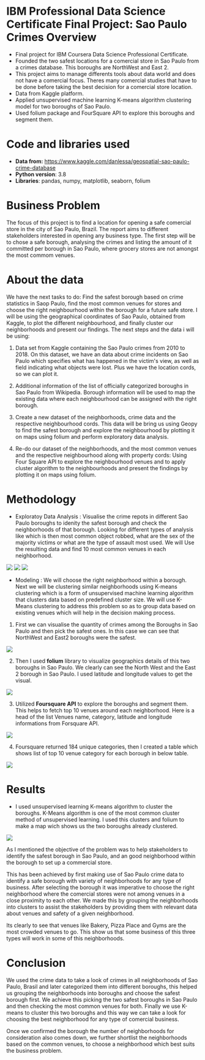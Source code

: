 # IBM Professional Data Science Certificate Final Project: Sao Paulo Crimes Overview
* Final project for IBM Coursera Data Science Professional Certificate.
* Founded the two safest locations for a comercial store in Sao Paulo from a crimes database. This boroughs are NorthWest and East 2.
* This project aims to manage differents tools about data world and does not have a comercial focus. Theres many comercial studies that have to be done before taking the best decision for a comercial store location.
* Data from Kaggle platform.
* Applied unsupervised machine learning K-means algorithm clustering model for two boroughs of Sao Paulo.
* Used folium package and FourSquare API to explore this boroughs and segment them.

# Code and libraries used
* **Data from:** https://www.kaggle.com/danlessa/geospatial-sao-paulo-crime-database
* **Python version**: 3.8
* **Libraries**: pandas, numpy, matplotlib, seaborn, folium

# Business Problem
The focus of this project is to find a location for opening a safe comercial store in the city of Sao Paulo, Brazil. The report aims to different stakeholders interested in opening any business type. The first step will be to chose a safe borough, analysing the crimes and listing the amount of it committed per borough in Sao Paulo, where grocery stores are not amongst the most commom venues.

# About the data
We have the next tasks to do: Find the safest borough based on crime statistics in Saop Paulo, find the most common venues for stores and choose the right neighbourhood within the borough for a future safe store. I will be using the geographical coordinates of Sao Paulo, obtained from Kaggle, to plot the different neighbourhood, and finally cluster our neighborhoods and present our findings. The next steps and the data i will be using:

1. Data set from Kaggle containing the Sao Paulo crimes from 2010 to 2018. On this dataset, we have an data about crime incidents on Sao Paulo which specifies what has happened in the victim's view, as well as field indicating what objects were lost. Plus we have the location cords, so we can plot it.

2. Additional information of the list of officially categorized boroughs in Sao Paulo from Wikipedia. Borough information will be used to map the existing data where each neighbourhood can be assigned with the right borough.

3. Create a new dataset of the neighborhoods, crime data and the respective neighbourhood cords. This data will be bring us using Geopy to find the safest borough and explore the neighbourhood by plotting it on maps using folium and perform exploratory data analysis.

4. Re-do our dataset of the neighborhoods, and the most common venues and the respective neighbourhood along with property cords: Using Four Square API to explore the neighbourhood venues and to apply cluster algorithm to the neighbourhoods and present the findings by plotting it on maps using folium.

# Methodology

- Exploratoy Data Analysis : Visualise the crime repots in different Sao Paulo boroughs to idenity the safest borough and check the neighborhoods of that borough. Looking for different types of analysis like which is then most common object robbed, what are the sex of the majority victims or what are the type of assault most used. We will Use the resulting data and find 10 most common venues in each neighborhood.

![](https://github.com/Mopazob/saopaulo_crimes/blob/master/images/type1.png)
![](https://github.com/Mopazob/saopaulo_crimes/blob/master/images/sex1.png)
![](https://github.com/Mopazob/saopaulo_crimes/blob/master/images/word.png)

- Modeling : We will choose the right neighborhood within a borough. Next we will be clustering similar neighborhoods using K-means clustering which is a form of unsupervised machine learning algorithm that clusters data based on predefined cluster size. We will use K-Means clustering to address this problem so as to group data based on existing venues which will help in the decision making process.

1. First we can visualise the quantity of crimes among the Boroughs in Sao Paulo and then pick the safest ones. In this case we can see that NorthWest and East2 boroughs were the safest.

![](https://github.com/Mopazob/saopaulo_crimes/blob/master/Saopaulo.boroughs.PNG)

2. Then I used **folium** library to visualize geographics details of this two boroughs in Sao Paulo. We clearly can see the North West and the East 2 borough in Sao Paulo.  I used latitude and longitude values to get the visual.

![](https://github.com/Mopazob/saopaulo_crimes/blob/master/mapa1.PNG)

3. Utilized **Foursquare API** to explore the boroughs and segment them. This helps to fetch top 10 venues around each neighborhood. Here is a head of the list Venues name, category, latitude and longitude informations from Forsquare API. 

![](https://github.com/Mopazob/saopaulo_crimes/blob/master/venues.PNG)

4. Foursquare returned 184 unique categories, then I created a table which shows list of top 10 venue category for each borough in below table.

![](https://github.com/Mopazob/saopaulo_crimes/blob/master/commonvenues.PNG)

# Results

- I used unsupervised learning K-means algorithm to cluster the boroughs. K-Means algorithm is one of the most common cluster method of unsupervised learning. I used this clusters and folium to make a map wich shows us the two boroughs already clustered.

![](https://github.com/Mopazob/saopaulo_crimes/blob/master/mapa2.PNG)

As I mentioned the objective of the problem was to help stakeholders to identify the safest borough in Sao Paulo, and an good neighborhood within the borough to set up a commercial store.

This has been achieved by first making use of Sao Paulo crime data to identify a safe borough with variety of neighborhoods for any type of business. After selecting the borough it was imperative to choose the right neighborhood where the comercial stores were not among venues in a close proximity to each other. We made this by grouping the neighborhoods into clusters to assist the stakeholders by providing them with relevant data about venues and safety of a given neighborhood.

Its clearly to see that venues like Bakery, Pizza Place and Gyms are the most crowded venues to go. This show us that some business of this three types will work in some of this neighborhoods. 

# Conclusion

We used the crime data to take a look of crimes in all neighborhoods of Sao Paulo, Brasil and later categorized them into different boroughs, this helped us grouping the neighborhoods into boroughs and choose the safest borough first. We achieve this picking the two safest boroughs in Sao Paulo and then checking the most common venues for both. Finally we use K-means to cluster this two boroughs and this way we can take a look for choosing the best neighborhood for any type of comercial business.

Once we confirmed the borough the number of neighborhoods for consideration also comes down, we further shortlist the neighborhoods based on the common venues, to choose a neighborhood which best suits the business problem.
